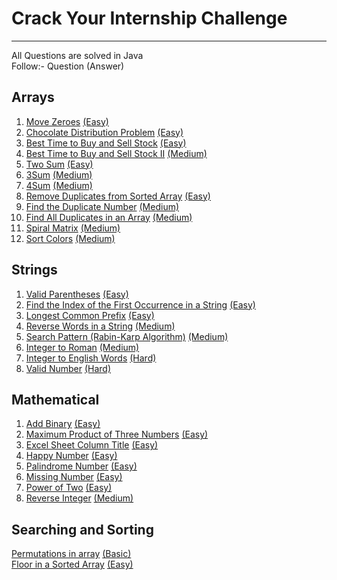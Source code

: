# Crack Your Internship Challenge
---
All Questions are solved in Java\
Follow:- Question (Answer)

## Arrays
1. [Move Zeroes](https://leetcode.com/problems/move-zeroes/description/) [(Easy)](/Arrays/Move%20Zeroes(Easy).txt)
2. [Chocolate Distribution Problem](https://practice.geeksforgeeks.org/problems/chocolate-distribution-problem3825/1) [(Easy)](/Arrays/Chocolate%20Distribution%20Problem(Easy).txt)
3. [Best Time to Buy and Sell Stock](https://leetcode.com/problems/best-time-to-buy-and-sell-stock/) [(Easy)](/Arrays/Best%20Time%20to%20Buy%20and%20Sell%20Stock(Easy).txt)
4. [Best Time to Buy and Sell Stock II](https://leetcode.com/problems/best-time-to-buy-and-sell-stock-ii/description/) [(Medium)](/Arrays/Best%20Time%20to%20Buy%20and%20Sell%20Stock%20II(Medium).txt)
5. [Two Sum](https://leetcode.com/problems/two-sum/description/) [(Easy)](/Arrays/Two%20Sum(Easy).txt)
6. [3Sum](https://leetcode.com/problems/3sum/description/) [(Medium)](/Arrays/3Sum(Medium).txt)
7. [4Sum](https://leetcode.com/problems/4sum/description/) [(Medium)](/Arrays/4Sum(Medium).txt)
8. [Remove Duplicates from Sorted Array](https://leetcode.com/problems/remove-duplicates-from-sorted-array/description/) [(Easy)](/Arrays/Remove%20Duplicates%20from%20Sorted%20Array(Easy).txt)
9. [Find the Duplicate Number](https://leetcode.com/problems/find-the-duplicate-number/description/) [(Medium)](/Arrays/Find%20the%20Duplicate%20Number(Medium).txt)
10. [Find All Duplicates in an Array](https://leetcode.com/problems/find-the-duplicate-number/description/) [(Medium)](/Arrays/Find%20All%20Duplicates%20in%20an%20Array(Medium).txt)
11. [Spiral Matrix](https://leetcode.com/problems/spiral-matrix/description/) [(Medium)](/Arrays/Spiral%20Matrix(Medium).txt)
12. [Sort Colors](https://leetcode.com/problems/sort-colors/description/) [(Medium)](/Arrays/Sort%20Colors(Medium).txt)

## Strings
1. [Valid Parentheses](https://leetcode.com/problems/valid-parentheses/description/) [(Easy)](/Strings/Valid%20Parentheses(Easy).txt)
2. [Find the Index of the First Occurrence in a String](https://leetcode.com/problems/find-the-index-of-the-first-occurrence-in-a-string/description/) [(Easy)](/Strings/Find%20the%20Index%20of%20the%20First%20Occurrence%20in%20a%20String(Easy).txt)
3. [Longest Common Prefix](https://leetcode.com/problems/longest-common-prefix/description/) [(Easy)](/Strings/Longest%20Common%20Prefix(Easy).txt)
4. [Reverse Words in a String](https://leetcode.com/problems/reverse-words-in-a-string/description/) [(Medium)](/Strings/Reverse%20Words%20in%20a%20String(Medium).txt)
5. [Search Pattern (Rabin-Karp Algorithm)](https://practice.geeksforgeeks.org/problems/31272eef104840f7430ad9fd1d43b434a4b9596b/1) [(Medium)](/Strings/Search%20Pattern%20(Rabin-Karp%20Algorithm)(Medium).txt)
6. [Integer to Roman](https://leetcode.com/problems/integer-to-roman/description/) [(Medium)](/Strings/Integer%20to%20Roman(Medium).txt)
7. [Integer to English Words](https://leetcode.com/problems/integer-to-english-words/description/) [(Hard)](/Strings/Integer%20to%20English%20Words(Hard).txt)
8. [Valid Number](https://leetcode.com/problems/valid-number/description/) [(Hard)](/Strings/Valid%20Number(Hard).txt)

## Mathematical
1. [Add Binary](https://leetcode.com/problems/add-binary/description/) [(Easy)](/Mathematical/Add%20Binary(Easy).txt)
2. [Maximum Product of Three Numbers](https://leetcode.com/problems/maximum-product-of-three-numbers/description/) [(Easy)](/Mathematical/Maximum%20Product%20of%20Three%20Numbers(Easy).txt)
3. [Excel Sheet Column Title](https://leetcode.com/problems/excel-sheet-column-title/description/) [(Easy)](/Mathematical/Excel%20Sheet%20Column%20Title(Easy).txt)
4. [Happy Number](https://leetcode.com/problems/happy-number/description/) [(Easy)](/Mathematical/Happy%20Number(Easy).txt)
5. [Palindrome Number](https://leetcode.com/problems/palindrome-number/description/) [(Easy)](/Mathematical/Palindrome%20Number(Easy).txt)
6. [Missing Number](https://leetcode.com/problems/missing-number/description/) [(Easy)](/Mathematical/Missing%20Number(Easy).txt)
7. [Power of Two](https://leetcode.com/problems/power-of-two/description/) [(Easy)](/Mathematical/Power%20of%20Two(Easy).txt)
8. [Reverse Integer](https://leetcode.com/problems/reverse-integer/description/) [(Medium)](/Mathematical/Reverse%20Integer(Medium).txt)

## Searching and Sorting
[Permutations in array](https://practice.geeksforgeeks.org/problems/permutations-in-array1747/1) [(Basic)](/Searching%20and%20Sorting/Permutations%20in%20array(Basic).txt)\
[Floor in a Sorted Array](https://practice.geeksforgeeks.org/problems/floor-in-a-sorted-array-1587115620/1) [(Easy)](/Searching%20and%20Sorting/Floor%20in%20a%20Sorted%20Array(Easy).txt)